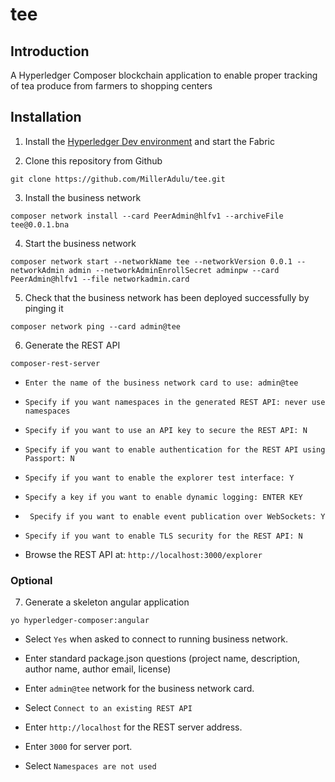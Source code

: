 # tee

## Introduction
A Hyperledger Composer blockchain application to enable proper tracking of tea produce from farmers to shopping centers

## Installation

1. Install the [Hyperledger Dev environment](https://hyperledger.github.io/composer/latest/installing/development-tools.html) and start the Fabric

2. Clone this repository from Github

``` git clone https://github.com/MillerAdulu/tee.git ```

3. Install the business network

``` composer network install --card PeerAdmin@hlfv1 --archiveFile tee@0.0.1.bna ```

4. Start the business network

``` composer network start --networkName tee --networkVersion 0.0.1 --networkAdmin admin --networkAdminEnrollSecret adminpw --card PeerAdmin@hlfv1 --file networkadmin.card ```

5. Check that the business network has been deployed successfully by pinging it

``` composer network ping --card admin@tee ```

6. Generate the REST API

``` composer-rest-server ```

- `Enter the name of the business network card to use: admin@tee`
- `Specify if you want namespaces in the generated REST API: never use namespaces`
- `Specify if you want to use an API key to secure the REST API: N`
- `Specify if you want to enable authentication for the REST API using Passport: N`
- `Specify if you want to enable the explorer test interface: Y`
- `Specify a key if you want to enable dynamic logging: ENTER KEY`
- ` Specify if you want to enable event publication over WebSockets: Y`
- `Specify if you want to enable TLS security for the REST API: N`

- Browse the REST API at: `http://localhost:3000/explorer`

### Optional

7. Generate a skeleton angular application

``` yo hyperledger-composer:angular ```

- Select `Yes` when asked to connect to running business network.

- Enter standard package.json questions (project name, description, author name, author email, license)

- Enter `admin@tee` network for the business network card.

- Select `Connect to an existing REST API`

- Enter `http://localhost` for the REST server address.

- Enter `3000` for server port.

- Select `Namespaces are not used`